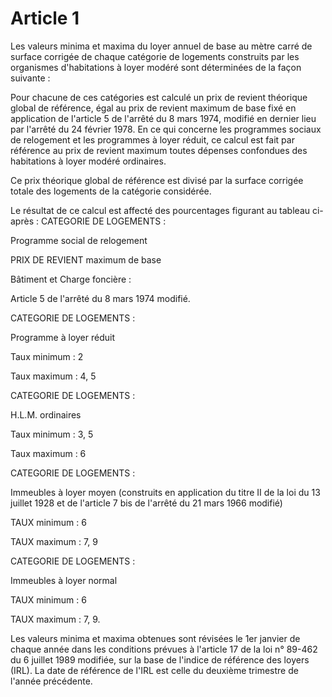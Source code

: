 # Article 1

Les valeurs minima et maxima du loyer annuel de base au mètre carré de surface corrigée de chaque catégorie de logements construits par les organismes d'habitations à loyer modéré sont déterminées de la façon suivante :

Pour chacune de ces catégories est calculé un prix de revient théorique global de référence, égal au prix de revient maximum de base fixé en application de l'article 5 de l'arrêté du 8 mars 1974, modifié en dernier lieu par l'arrêté du 24 février 1978. En ce qui concerne les programmes sociaux de relogement et les programmes à loyer réduit, ce calcul est fait par référence au prix de revient maximum toutes dépenses confondues des habitations à loyer modéré ordinaires.

Ce prix théorique global de référence est divisé par la surface corrigée totale des logements de la catégorie considérée.

Le résultat de ce calcul est affecté des pourcentages figurant au tableau ci-après : CATEGORIE DE LOGEMENTS :

Programme social de relogement

PRIX DE REVIENT maximum de base

Bâtiment et Charge foncière :

Article 5 de l'arrêté du 8 mars 1974 modifié.

CATEGORIE DE LOGEMENTS :

Programme à loyer réduit

Taux minimum : 2

Taux maximum : 4, 5

CATEGORIE DE LOGEMENTS :

H.L.M. ordinaires

Taux minimum : 3, 5

Taux maximum : 6

CATEGORIE DE LOGEMENTS :

Immeubles à loyer moyen (construits en application du titre II de la loi du 13 juillet 1928 et de l'article 7 bis de l'arrêté du 21 mars 1966 modifié)

TAUX minimum : 6

TAUX maximum : 7, 9

CATEGORIE DE LOGEMENTS :

Immeubles à loyer normal

TAUX minimum : 6

TAUX maximum : 7, 9.

Les valeurs minima et maxima obtenues sont révisées le 1er janvier de chaque année dans les conditions prévues à l'article 17 de la loi n° 89-462 du 6 juillet 1989 modifiée, sur la base de l'indice de référence des loyers (IRL). La date de référence de l'IRL est celle du deuxième trimestre de l'année précédente.
